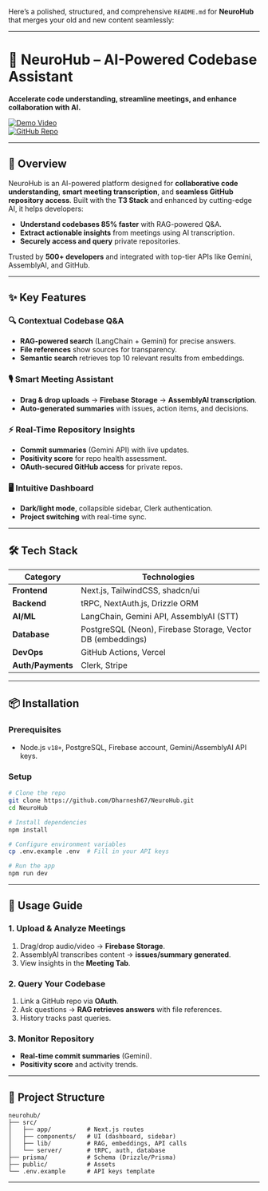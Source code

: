 Here’s a polished, structured, and comprehensive `README.md` for **NeuroHub** that merges your old and new content seamlessly:  

---

# **🧠 NeuroHub – AI-Powered Codebase Assistant**  
**Accelerate code understanding, streamline meetings, and enhance collaboration with AI.**  

[![Demo Video](https://img.shields.io/badge/Demo-Video-blue?logo=playstation)](./Demo.mp4)  
[![GitHub Repo](https://img.shields.io/badge/GitHub-NeuroHub-blue?logo=github)](https://github.com/Dharnesh67/NeuroHub)  

---

## **🚀 Overview**  
NeuroHub is an AI-powered platform designed for **collaborative code understanding**, **smart meeting transcription**, and **seamless GitHub repository access**. Built with the **T3 Stack** and enhanced by cutting-edge AI, it helps developers:  
- **Understand codebases 85% faster** with RAG-powered Q&A.  
- **Extract actionable insights** from meetings using AI transcription.  
- **Securely access and query** private repositories.  

Trusted by **500+ developers** and integrated with top-tier APIs like Gemini, AssemblyAI, and GitHub.  

---

## **✨ Key Features**  

### **🔍 Contextual Codebase Q&A**  
- **RAG-powered search** (LangChain + Gemini) for precise answers.  
- **File references** show sources for transparency.  
- **Semantic search** retrieves top 10 relevant results from embeddings.  

### **🎙 Smart Meeting Assistant**  
- **Drag & drop uploads** → **Firebase Storage** → **AssemblyAI transcription**.  
- **Auto-generated summaries** with issues, action items, and decisions.  

### **⚡ Real-Time Repository Insights**  
- **Commit summaries** (Gemini API) with live updates.  
- **Positivity score** for repo health assessment.  
- **OAuth-secured GitHub access** for private repos.  

### **🖥 Intuitive Dashboard**  
- **Dark/light mode**, collapsible sidebar, Clerk authentication.  
- **Project switching** with real-time sync.  

---

## **🛠 Tech Stack**  
| Category          | Technologies                                                                 |  
|-------------------|-----------------------------------------------------------------------------|  
| **Frontend**      | Next.js, TailwindCSS, shadcn/ui                                             |  
| **Backend**       | tRPC, NextAuth.js, Drizzle ORM                                              |  
| **AI/ML**         | LangChain, Gemini API, AssemblyAI (STT)                                     |  
| **Database**      | PostgreSQL (Neon), Firebase Storage, Vector DB (embeddings)                 |  
| **DevOps**        | GitHub Actions, Vercel                                                      |  
| **Auth/Payments** | Clerk, Stripe                                                               |  

---

## **📦 Installation**  
### **Prerequisites**  
- Node.js `v18+`, PostgreSQL, Firebase account, Gemini/AssemblyAI API keys.  

### **Setup**  
```bash
# Clone the repo
git clone https://github.com/Dharnesh67/NeuroHub.git
cd NeuroHub

# Install dependencies
npm install

# Configure environment variables
cp .env.example .env  # Fill in your API keys

# Run the app
npm run dev
```

---

## **📌 Usage Guide**  

### **1. Upload & Analyze Meetings**  
1. Drag/drop audio/video → **Firebase Storage**.  
2. AssemblyAI transcribes content → **issues/summary generated**.  
3. View insights in the **Meeting Tab**.  

### **2. Query Your Codebase**  
1. Link a GitHub repo via **OAuth**.  
2. Ask questions → **RAG retrieves answers** with file references.  
3. History tracks past queries.  

### **3. Monitor Repository**  
- **Real-time commit summaries** (Gemini).  
- **Positivity score** and activity trends.  

---

## **🔧 Project Structure**  
```plaintext
neurohub/  
├── src/  
│   ├── app/          # Next.js routes  
│   ├── components/   # UI (dashboard, sidebar)  
│   ├── lib/          # RAG, embeddings, API calls  
│   └── server/       # tRPC, auth, database  
├── prisma/           # Schema (Drizzle/Prisma)  
├── public/           # Assets  
└── .env.example      # API keys template  
```

---
